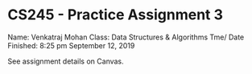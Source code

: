 # CS245 - Practice Assignment 3

Name: Venkatraj Mohan
Class: Data Structures & Algorithms
Tme/ Date Finished: 8:25 pm September 12, 2019


See assignment details on Canvas.
